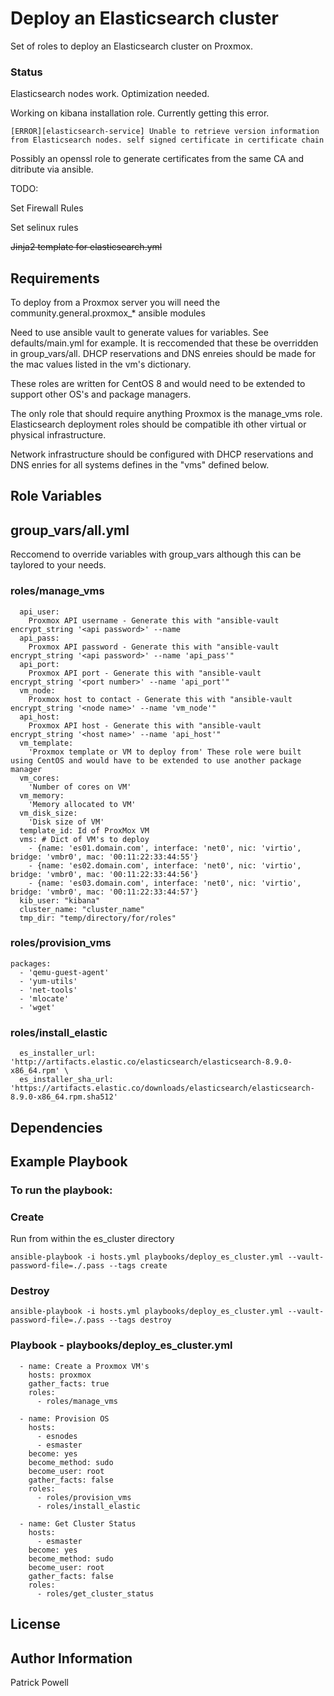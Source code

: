 Deploy an Elasticsearch cluster
=========

Set of roles to deploy an Elasticsearch cluster on Proxmox.

### Status
Elasticsearch nodes work.  Optimization needed.

Working on kibana installation role.  Currently getting this error.

```
[ERROR][elasticsearch-service] Unable to retrieve version information from Elasticsearch nodes. self signed certificate in certificate chain
```

Possibly an openssl role to generate certificates from the same CA and ditribute via ansible.

TODO:

Set Firewall Rules

Set selinux rules

~~Jinja2 template for elasticsearch.yml~~

Requirements
------------
To deploy from a Proxmox server you will need the community.general.proxmox_* ansible modules

Need to use ansible vault to generate values for variables.  See defaults/main.yml for example.  It is reccomended that these be overridden in group_vars/all.
DHCP reservations and DNS enreies should be made for the mac values listed in the vm's dictionary.

These roles are written for CentOS 8 and would need to be extended to support other OS's and package managers.

The only role that should require anything Proxmox is the manage_vms role.  Elasticsearch deployment roles should be compatible ith other virtual or physical infrastructure.

Network infrastructure should be configured with DHCP reservations and DNS enries for all systems defines in the "vms" defined below.  

Role Variables
--------------
## group_vars/all.yml

Reccomend to override variables with group_vars although this can be taylored to your needs.

### roles/manage_vms

```
  api_user:
    Proxmox API username - Generate this with "ansible-vault encrypt_string '<api password>' --name
  api_pass:
    Proxmox API password - Generate this with "ansible-vault encrypt_string '<api password>' --name 'api_pass'"
  api_port:
    Proxmox API port - Generate this with "ansible-vault encrypt_string '<port number>' --name 'api_port'"
  vm_node:
    Proxmox host to contact - Generate this with "ansible-vault encrypt_string '<node name>' --name 'vm_node'"
  api_host: 
    Proxmox API host - Generate this with "ansible-vault encrypt_string '<host name>' --name 'api_host'"
  vm_template: 
    'Proxmox template or VM to deploy from' These role were built using CentOS and would have to be extended to use another package manager
  vm_cores: 
    'Number of cores on VM'
  vm_memory:
    'Memory allocated to VM'
  vm_disk_size:
    'Disk size of VM'
  template_id: Id of ProxMox VM
  vms: # Dict of VM's to deploy
    - {name: 'es01.domain.com', interface: 'net0', nic: 'virtio', bridge: 'vmbr0', mac: '00:11:22:33:44:55'}
    - {name: 'es02.domain.com', interface: 'net0', nic: 'virtio', bridge: 'vmbr0', mac: '00:11:22:33:44:56'}
    - {name: 'es03.domain.com', interface: 'net0', nic: 'virtio', bridge: 'vmbr0', mac: '00:11:22:33:44:57'}
  kib_user: "kibana"
  cluster_name: "cluster_name"
  tmp_dir: "temp/directory/for/roles" 
```

### roles/provision_vms
  ```
  packages:
    - 'qemu-guest-agent'
    - 'yum-utils'
    - 'net-tools'
    - 'mlocate'
    - 'wget'
```

### roles/install_elastic
```
  es_installer_url: 'http://artifacts.elastic.co/elasticsearch/elasticsearch-8.9.0-x86_64.rpm' \
  es_installer_sha_url: 'https://artifacts.elastic.co/downloads/elasticsearch/elasticsearch-8.9.0-x86_64.rpm.sha512' 
```

Dependencies
------------

Example Playbook
----------------
### To run the playbook:
### Create

Run from within the es_cluster directory

```
ansible-playbook -i hosts.yml playbooks/deploy_es_cluster.yml --vault-password-file=./.pass --tags create
```

### Destroy
```
ansible-playbook -i hosts.yml playbooks/deploy_es_cluster.yml --vault-password-file=./.pass --tags destroy
```

### Playbook - playbooks/deploy_es_cluster.yml
```
  - name: Create a Proxmox VM's
    hosts: proxmox
    gather_facts: true
    roles:
      - roles/manage_vms
      
  - name: Provision OS
    hosts: 
      - esnodes
      - esmaster
    become: yes
    become_method: sudo
    become_user: root
    gather_facts: false
    roles:
      - roles/provision_vms
      - roles/install_elastic
  
  - name: Get Cluster Status
    hosts: 
      - esmaster
    become: yes
    become_method: sudo
    become_user: root
    gather_facts: false
    roles:
      - roles/get_cluster_status
```
License
-------


Author Information
------------------

Patrick Powell